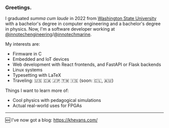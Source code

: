 ### Greetings.

I graduated _summa cum laude_ in 2022 from [Washington State University](https://wsu.edu/) with a bachelor's degree in computer engineering and a bachelor's degree in physics. Now, I'm a software developer working at [@innotechengineering](https://github.com/innotechengineering)/[@innotechmarine](https://github.com/innotechmarine).

My interests are:

* Firmware in C
* Embedded and IoT devices
* Web development with React frontends, and FastAPI or Flask backends
* Linux systems
* Typesetting with LaTeX
* Traveling: 🇺🇸 🇨🇦 🇯🇵 🇹🇼 🇮🇸 (soon: 🇨🇱, 🇦🇺)

Things I want to learn more of:

* Cool physics with pedagogical simulations
* Actual real-world uses for FPGAs
 
---

🆕 I've now got a blog: https://khevans.com/
